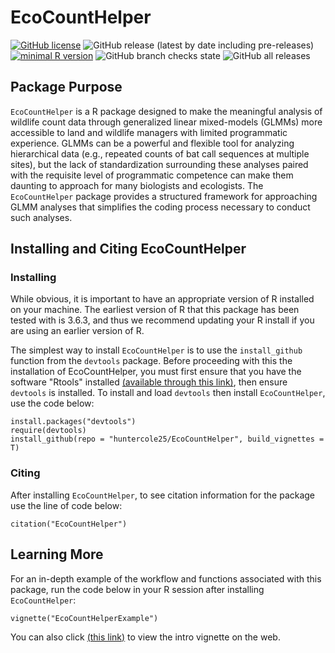 # EcoCountHelper  
  
<a href="https://github.com/huntercole25/EcoCountHelper/blob/master/LICENSE"><img alt="GitHub license" src="https://img.shields.io/github/license/huntercole25/EcoCountHelper"></a>
<img alt="GitHub release (latest by date including pre-releases)" src="https://img.shields.io/github/v/release/huntercole25/EcoCountHelper?include_prereleases">
[![minimal R version](https://img.shields.io/badge/R%3E%3D-3.6.3-6666ff.svg)](https://cran.r-project.org/)
<img alt="GitHub branch checks state" src="https://img.shields.io/github/checks-status/huntercole25/EcoCountHelper/master">
<img alt="GitHub all releases" src="https://img.shields.io/github/downloads/huntercole25/EcoCountHelper/total">



## Package Purpose

`EcoCountHelper` is a R package designed to make the meaningful analysis of wildlife count data through generalized linear mixed-models (GLMMs) more accessible to land and 
wildlife managers with limited programmatic experience. GLMMs can be a powerful and flexible tool for analyzing hierarchical data 
(e.g., repeated counts of bat call sequences at multiple sites), but the lack of standardization surrounding these analyses paired with the requisite level of programmatic 
competence can make them daunting to approach for many biologists and ecologists. The `EcoCountHelper` package provides a structured framework for approaching GLMM analyses 
that simplifies the coding process necessary to conduct such analyses.


## Installing and Citing EcoCountHelper

### Installing
While obvious, it is important to have an appropriate version of R installed on your machine. The earliest version of R that this package has been tested with is 3.6.3, and thus we recommend updating your R install if you are using an earlier version of R.

The simplest way to install `EcoCountHelper` is to use the `install_github` function from the `devtools` package. Before proceeding with this the installation of EcoCountHelper, you must first ensure that you have the software "Rtools" installed [(available through this link)](https://cran.r-project.org/bin/windows/Rtools/), then ensure `devtools` is installed. To install and load `devtools` then install `EcoCountHelper`, use the code below:

```
install.packages("devtools")
require(devtools)
install_github(repo = "huntercole25/EcoCountHelper", build_vignettes = T)
```

### Citing

After installing `EcoCountHelper`, to see citation information for the package use the line of code below:

```
citation("EcoCountHelper")
```

## Learning More  
For an in-depth example of the workflow and functions associated with this package, run the code below in your R session after installing `EcoCountHelper`:  
```
vignette("EcoCountHelperExample")
```
You can also click [(this link)](https://huntercole25.github.io/EcoCountHelper/EcoCountHelperExample.html) to view the intro vignette on the web.
